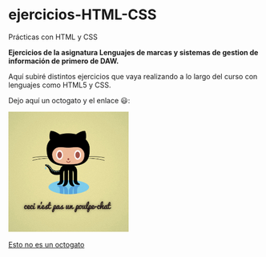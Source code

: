 # ejercicios-HTML-CSS
Prácticas con HTML y CSS

**Ejercicios de la asignatura Lenguajes de marcas y sistemas de gestion de información de primero de DAW.**

Aquí subiré distintos ejercicios que vaya realizando a lo largo del curso con lenguajes como HTML5 y CSS.

Dejo aquí un octogato y el enlace &#128515;:

<img src="notocat.jpg" width="240px">

[Esto no es un octogato](https://octodex.github.com/notocat)
